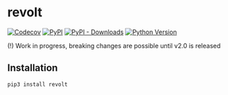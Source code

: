 # revolt

[![Codecov](https://img.shields.io/codecov/c/github/nikitanovosibirsk/revolt/master.svg?style=flat-square)](https://codecov.io/gh/nikitanovosibirsk/revolt)
[![PyPI](https://img.shields.io/pypi/v/revolt.svg?style=flat-square)](https://pypi.python.org/pypi/revolt/)
[![PyPI - Downloads](https://img.shields.io/pypi/dm/revolt?style=flat-square)](https://pypi.python.org/pypi/revolt/)
[![Python Version](https://img.shields.io/pypi/pyversions/revolt.svg?style=flat-square)](https://pypi.python.org/pypi/revolt/)


(!) Work in progress, breaking changes are possible until v2.0 is released

## Installation

```sh
pip3 install revolt
```
